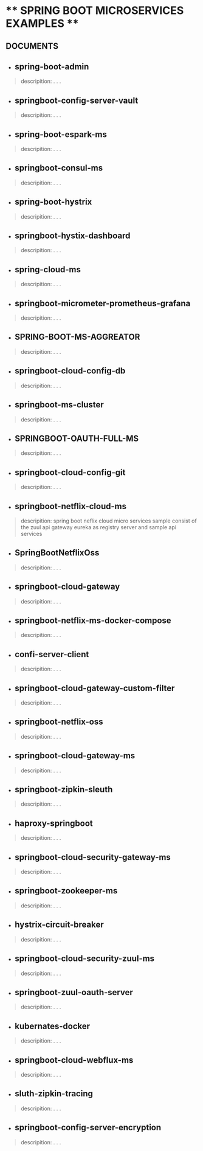 # ** SPRING BOOT MICROSERVICES EXAMPLES **

## DOCUMENTS					

* ## spring-boot-admin	
> descripition:
> .
> .
> .		
* ## springboot-config-server-vault
> descripition:
> .
> .
> .
* ## spring-boot-espark-ms				
> descripition:
> .
> .
> .
* ## springboot-consul-ms
> descripition:
> .
> .
> .
* ## spring-boot-hystrix				
> descripition:
> .
> .
> .
* ## springboot-hystix-dashboard		
> descripition:
> .
> .
> .
* ## spring-cloud-ms					
> descripition:
> .
> .
> .
* ## springboot-micrometer-prometheus-grafana
> descripition:
> .
> .
> .
* ## SPRING-BOOT-MS-AGGREATOR			
> descripition:
> .
> .
> .
* ## springboot-cloud-config-db			
> descripition:
> .
> .
> .
* ## springboot-ms-cluster
> descripition:
> .
> .
> .
* ## SPRINGBOOT-OAUTH-FULL-MS			
> descripition:
> .
> .
> .
* ## springboot-cloud-config-git			
> descripition:
> .
> .
> .
* ## springboot-netflix-cloud-ms
> descripition:
> spring boot neflix cloud micro services sample consist of the 
> zuul api gateway 
> eureka as registry server 
> and sample api services 
* ## SpringBootNetflixOss				
> descripition:
> .
> .
> .
* ## springboot-cloud-gateway			
> descripition:
> .
> .
> .
* ## springboot-netflix-ms-docker-compose
> descripition:
> .
> .
> .
* ## confi-server-client				
> descripition:
> .
> .
> .
* ## springboot-cloud-gateway-custom-filter		
> descripition:
> .
> .
> .
* ## springboot-netflix-oss
> descripition:
> .
> .
> .
* ## springboot-cloud-gateway-ms			
> descripition:
> .
> .
> .
* ## springboot-zipkin-sleuth
> descripition:
> .
> .
> .
* ## haproxy-springboot				
> descripition:
> .
> .
> .
* ## springboot-cloud-security-gateway-ms		
> descripition:
> .
> .
> .
* ## springboot-zookeeper-ms
> descripition:
> .
> .
> .
* ## hystrix-circuit-breaker				
> descripition:
> .
> .
> .
* ## springboot-cloud-security-zuul-ms		
> descripition:
> .
> .
> .
* ## springboot-zuul-oauth-server
> descripition:
> .
> .
> .
* ## kubernates-docker				
> descripition:
> .
> .
> .
* ## springboot-cloud-webflux-ms
> descripition:
> .
> .
> .
* ## sluth-zipkin-tracing				
> descripition:
> .
> .
> .
* ## springboot-config-server-encryption
> descripition:
> .
> .
> .
